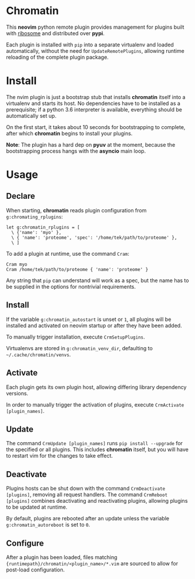 # Chromatin

This **neovim** python remote plugin provides management for plugins built with [ribosome] and distributed over
**pypi**.

Each plugin is installed with `pip` into a separate virtualenv and loaded automatically, without the need for
`UpdateRemotePlugins`, allowing runtime reloading of the complete plugin package.

# Install

The nvim plugin is just a bootstrap stub that installs **chromatin** itself into a virtualenv and starts its host.
No dependencies have to be installed as a prerequisite; if a python 3.6 interpreter is available, everything should be
automatically set up.

On the first start, it takes about 10 seconds for bootstrapping to complete, after which **chromatin** begins to install
your plugins.

**Note**: The plugin has a hard dep on **pyuv** at the moment, because the bootstrapping process hangs with the
**asyncio** main loop.

# Usage

## Declare
When starting, **chromatin** reads plugin configuration from `g:chromating_rplugins`:

```viml
let g:chromatin_rplugins = [
  \ {'name': 'myo' },
  \ { 'name': 'proteome', 'spec': '/home/tek/path/to/proteome' },
  \ ]
```

To add a plugin at runtime, use the command `Cram`:

```
Cram myo
Cram /home/tek/path/to/proteome { 'name': 'proteome' }
```

Any string that `pip` can understand will work as a spec, but the name has to be supplied in the options for nontrivial
requirements.

## Install

If the variable `g:chromatin_autostart` is unset or `1`, all plugins will be installed and activated on neovim startup
or after they have been added.

To manually trigger installation, execute `CrmSetupPlugins`.

Virtualenvs are stored in `g:chromatin_venv_dir`, defaulting to `~/.cache/chromatin/venvs`.

## Activate

Each plugin gets its own plugin host, allowing differing library dependency versions.

In order to manually trigger the activation of plugins, execute `CrmActivate [plugin_names]`.

## Update

The command `CrmUpdate [plugin_names]` runs `pip install --upgrade` for the specified or all plugins.
This includes **chromatin** itself, but you will have to restart vim for the changes to take effect.

## Deactivate

Plugins hosts can be shut down with the command `CrmDeactivate [plugins]`, removing all request handlers. The command
`CrmReboot [plugins]` combines deactivating and reactivating plugins, allowing plugins to be updated at runtime.

By default, plugins are rebooted after an update unless the variable `g:chromatin_autoreboot` is set to `0`.

## Configure

After a plugin has been loaded, files matching `{runtimepath}/chromatin/<plugin_name>/*.vim` are sourced to allow for
post-load configuration.

[ribosome]: https://github.com/tek/ribosome
